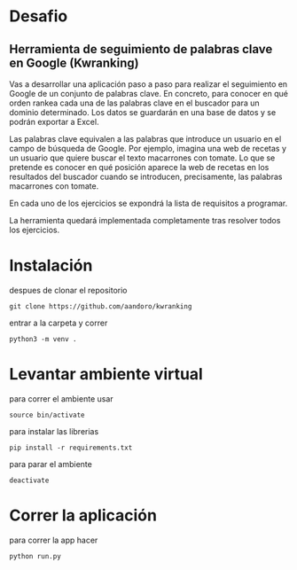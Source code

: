 # Desafio
## Herramienta de seguimiento de palabras clave en Google (Kwranking)

Vas a desarrollar una aplicación paso a paso para realizar el seguimiento en Google de un conjunto de palabras clave. En concreto, para conocer en qué orden rankea cada una de las palabras clave en el buscador para un dominio determinado. Los datos se guardarán en una base de datos y se podrán exportar a Excel.

Las palabras clave equivalen a las palabras que introduce un usuario en el campo de búsqueda de Google. Por ejemplo, imagina una web de recetas y un usuario que quiere buscar el texto macarrones con tomate. Lo que se pretende es conocer en qué posición aparece la web de recetas en los resultados del buscador cuando se introducen, precisamente, las palabras macarrones con tomate.

En cada uno de los ejercicios se expondrá la lista de requisitos a programar.

La herramienta quedará implementada completamente tras resolver todos los ejercicios.

# Instalación

despues de clonar el repositorio
```
git clone https://github.com/aandoro/kwranking
```
entrar a la carpeta y correr
```
python3 -m venv .
```

# Levantar ambiente virtual

para correr el ambiente usar
```
source bin/activate
```
para instalar las librerias
```
pip install -r requirements.txt
```
para parar el ambiente
```
deactivate
```

# Correr la aplicación
para correr la app hacer
```
python run.py
```
